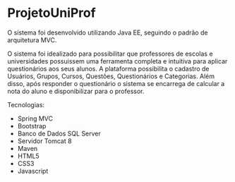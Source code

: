 # ProjetoUniProf

O sistema foi desenvolvido utilizando Java EE, seguindo o padrão de arquitetura MVC.

O sistema foi idealizado para possibilitar que professores de escolas e universidades possuissem uma ferramenta completa e intuitiva para aplicar questionários aos seus alunos. A plataforma possibilita o cadastro de Usuários, Grupos, Cursos, Questões, Questionários e Categorias. Além disso, após responder o questionário o sistema se encarrega de calcular a nota do aluno e disponibilizar para o professor.

Tecnologias:
- Spring MVC
- Bootstrap
- Banco de Dados SQL Server
- Servidor Tomcat 8
- Maven
- HTML5
- CSS3
- Javascript
